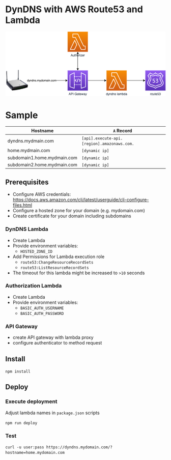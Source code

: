 # DynDNS with AWS Route53 and Lambda

![Concept](assets/concept.png)

# Sample

| Hostname                    | `A` Record                                  |
|-----------------------------|---------------------------------------------|
| dyndns.mydmain.com          | `[api].execute-api.[region].amazonaws.com.` |
| home.mydmain.com            | `[dynamic ip]`                              |
| subdomain1.home.mydmain.com | `[dynamic ip]`                              |
| subdomain2.home.mydmain.com | `[dynamic ip]`                              |

## Prerequisites

* Configure AWS credentials: https://docs.aws.amazon.com/cli/latest/userguide/cli-configure-files.html
* Configure a hosted zone for your domain (e.g. mydomain.com)
* Create certificate for your domain including subdomains

### DynDNS Lambda
* Create Lambda 
* Provide environment variables:
  * `HOSTED_ZONE_ID`
* Add Permissions for Lambda execution role
  * `route53:ChangeResourceRecordSets`
  * `route53:ListResourceRecordSets`
* The timeout for this lambda might be increased to `>10` seconds

### Authorization Lambda
* Create Lambda
* Provide environment variables:
  * `BASIC_AUTH_USERNAME`
  * `BASIC_AUTH_PASSWORD`

### API Gateway
* create API gateway with lambda proxy
* configure authenticator to method request

## Install

`npm install`

## Deploy

### Execute deployment

Adjust lambda names in `package.json` scripts

`npm run deploy`

### Test
`curl -u user:pass https://dyndns.mydomain.com/?hostname=home.mydomain.com`
